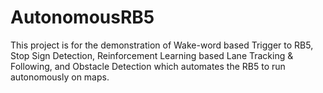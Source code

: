 # AutonomousRB5
This project is for the demonstration of Wake-word based Trigger to RB5, Stop Sign Detection, Reinforcement Learning based Lane Tracking &amp; Following, and Obstacle Detection which automates the RB5 to run autonomously on maps.
